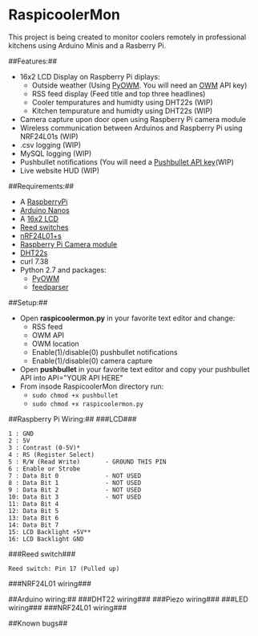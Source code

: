 # RaspicoolerMon

This project is being created to monitor coolers remotely in professional kitchens using Arduino Minis and a Rasberry Pi.

##Features:##
- 16x2 LCD Display on Raspberry Pi diplays: 
  - Outside weather (Using [PyOWM](https://github.com/csparpa/pyowm). You will need an [OWM](http://openweathermap.org/api) API key)
  - RSS feed display (Feed title and top three headlines)
  - Cooler tempuratures and humidty using DHT22s (WIP)
  - Kitchen tempurature and humidty using DHT22s (WIP)
- Camera capture upon door open using Raspberry Pi camera module
- Wireless communication between Arduinos and Raspberry Pi using NRF24L01s (WIP)
- .csv logging (WIP)
- MySQL logging (WIP)
- Pushbullet notifications (You will need a [Pushbullet API key](https://www.pushbullet.com/)(WIP)
- Live website HUD (WIP)

##Requirements:##
- A [RaspberryPi](https://www.amazon.ca/Raspberry-Pi-RASP-PI-3-Model-Board/dp/B01CD5VC92/ref=sr_1_2?ie=UTF8&qid=1469435657&sr=8-2&keywords=raspberry+pi+3)
- [Arduino Nanos](https://www.amazon.ca/gp/product/B00761NDHI/ref=oh_aui_detailpage_o04_s00?ie=UTF8&psc=1)
- A [16x2 LCD](https://www.amazon.ca/CARCHET-Character-Display-Module-Blacklight/dp/B00CJ8RXR4/ref=sr_1_1?ie=UTF8&qid=1469435416&sr=8-1&keywords=16x2+lcd) 
- [Reed switches](https://www.amazon.ca/gp/product/B00OK67B4I/ref=oh_aui_detailpage_o07_s00?ie=UTF8&psc=1)
- [nRF24L01+s](https://www.amazon.ca/gp/product/B01C3YNGI8/ref=oh_aui_detailpage_o08_s00?ie=UTF8&psc=1)
- [Raspberry Pi Camera module](https://www.amazon.ca/gp/product/B00FGKYHXA/ref=oh_aui_detailpage_o04_s00?ie=UTF8&psc=1)
- [DHT22s](https://www.amazon.ca/gp/product/B00XDSOZ2K/ref=oh_aui_detailpage_o01_s00?ie=UTF8&psc=1)
- curl 7.38
- Python 2.7 and packages:
  - [PyOWM](https://github.com/csparpa/pyowm)
  - [feedparser](http://www.pythonforbeginners.com/feedparser/using-feedparser-in-python)

##Setup:##
- Open **raspicoolermon.py** in your favorite text editor and change:
  - RSS feed
  - OWM API
  - OWM location
  - Enable(1)/disable(0) pushbullet notifications
  - Enable(1)/disable(0) camera capture
- Open **pushbullet** in your favorite text editor and copy your pushbullet API into API="YOUR API HERE"
- From insode RaspicoolerMon directory run:  
  - `sudo chmod +x pushbullet`
  - `sudo chmod +x raspicoolermon.py`

##Raspberry Pi Wiring:##
###LCD###
```
1 : GND
2 : 5V
3 : Contrast (0-5V)*
4 : RS (Register Select)
5 : R/W (Read Write)       - GROUND THIS PIN
6 : Enable or Strobe
7 : Data Bit 0             - NOT USED
8 : Data Bit 1             - NOT USED
9 : Data Bit 2             - NOT USED
10: Data Bit 3             - NOT USED
11: Data Bit 4
12: Data Bit 5
13: Data Bit 6
14: Data Bit 7
15: LCD Backlight +5V**
16: LCD Backlight GND
```
###Reed switch###
```
Reed switch: Pin 17 (Pulled up)
```
###NRF24L01 wiring###

##Arduino wiring:##
###DHT22 wiring###
###Piezo wiring###
###LED wiring###
###NRF24L01 wiring###

##Known bugs##

